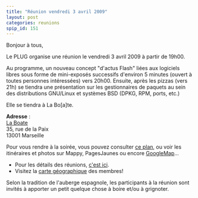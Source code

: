```yaml
---
title: "Réunion vendredi 3 avril 2009"
layout: post
categories: reunions
spip_id: 151
---
```

Bonjour à tous,

Le PLUG organise une réunion le vendredi 3 avril 2009 à partir de 19h00.

Au programme, un nouveau concept "d'actus Flash" liées aux logiciels libres sous forme de mini-exposés successifs d'environ 5 minutes (ouvert à toutes personnes intéressées) vers 20h00. Ensuite, après les pizzas (vers 21h) se tiendra une présentation sur les gestionnaires de paquets au sein des distributions GNU/Linux et systèmes BSD (DPKG, RPM, ports, etc.)

Elle se tiendra à La Bo[a]te.

<quote>**Adresse** :  
[La Boate](http://laboate.com/)  
35, rue de la Paix  
13001 Marseille</quote>

Pour vous rendre à la soirée, vous pouvez consulter [ce plan](http://laboate.com/images/plan-laboate.jpg), ou voir les itinéraires et photos sur Mappy, PagesJaunes ou encore [GoogleMap](http://maps.google.com/maps?q=35,%20rue%20de%20la%20Paix,%20Marseille,%2013001,%20France)...
- Pour les détails des réunions, [c'est ici](/association/les-reunions-du-plug/).
- Visitez la [carte géographique](http://plugfr.org/map/) des membres!


Selon la tradition de l'auberge espagnole, les participants à la réunion sont invités à apporter un petit quelque chose à boire et/ou à grignoter.